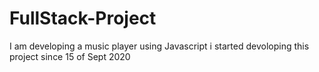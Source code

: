 # FullStack-Project
I am developing a music player using Javascript
i started devoloping this project since 15 of Sept 2020
